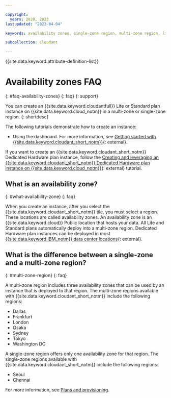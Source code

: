 ```yaml
---

copyright:
  years: 2020, 2023
lastupdated: "2023-04-04"

keywords: availability zones, single-zone region, multi-zone region, lite plan, standard plan

subcollection: Cloudant

---
```


{{site.data.keyword.attribute-definition-list}}

# Availability zones FAQ
{: #faq-availability-zones}
{: faq}
{: support}

You can create an {{site.data.keyword.cloudantfull}} Lite or Standard plan instance on {{site.data.keyword.cloud_notm}} in a multi-zone or single-zone region.
{: shortdesc}

The following tutorials demonstrate how to create an instance:

- Using the dashboard. For more information, see [Getting started with {{site.data.keyword.cloudant_short_notm}}](/docs/Cloudant?topic=Cloudant-getting-started-with-cloudant){: external}.

If you want to create an {{site.data.keyword.cloudant_short_notm}} Dedicated Hardware plan instance, follow the [Creating and leveraging an {{site.data.keyword.cloudant_short_notm}} Dedicated Hardware plan instance on {{site.data.keyword.cloud_notm}}](/docs/services/Cloudant?topic=Cloudant-creating-and-leveraging-an-ibm-cloudant-dedicated-hardware-plan-instance-on-ibm-cloud#creating-and-leveraging-an-ibm-cloudant-dedicated-hardware-plan-instance-on-ibm-cloud){: external} tutorial.

## What is an availability zone?
{: #what-availability-zone}
{: faq}

When you create an instance, after you select the {{site.data.keyword.cloudant_short_notm}} tile, you must select a region. These locations are called availability zones. An availability zone is an {{site.data.keyword.cloud}} Public location that hosts your data. All Lite and Standard plans automatically deploy into a multi-zone region. Dedicated Hardware plan instances can be deployed in most [{{site.data.keyword.IBM_notm}} data center locations](https://www.ibm.com/cloud/data-centers/){: external}.


## What is the difference between a single-zone and a multi-zone region?
{: #multi-zone-region}
{: faq}

A multi-zone region includes three availability zones that can be used by an instance that is deployed to that region. The multi-zone regions available with {{site.data.keyword.cloudant_short_notm}} include the following regions:

- Dallas
- Frankfurt
- London
- Osaka
- Sydney
- Tokyo
- Washington DC

A single-zone region offers only one availability zone for that region. The single-zone regions available with {{site.data.keyword.cloudant_short_notm}} include the following regions:

- Seoul
- Chennai

For more information, see [Plans and provisioning](/docs/services/Cloudant?topic=Cloudant-ibm-cloud-public#locations-and-tenancy).
